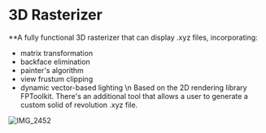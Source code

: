 # 3D Rasterizer
**A fully functional 3D rasterizer that can display .xyz files, incorporating:
* matrix transformation
* backface elimination
* painter's algorithm
* view frustum clipping
* dynamic vector-based lighting \n
Based on the 2D rendering library FPToolkit. There's an additional tool that allows a user to generate a custom solid of revolution .xyz file.

![IMG_2452](https://github.com/user-attachments/assets/cda9ab6e-96de-4454-a37f-43564a79808f)
